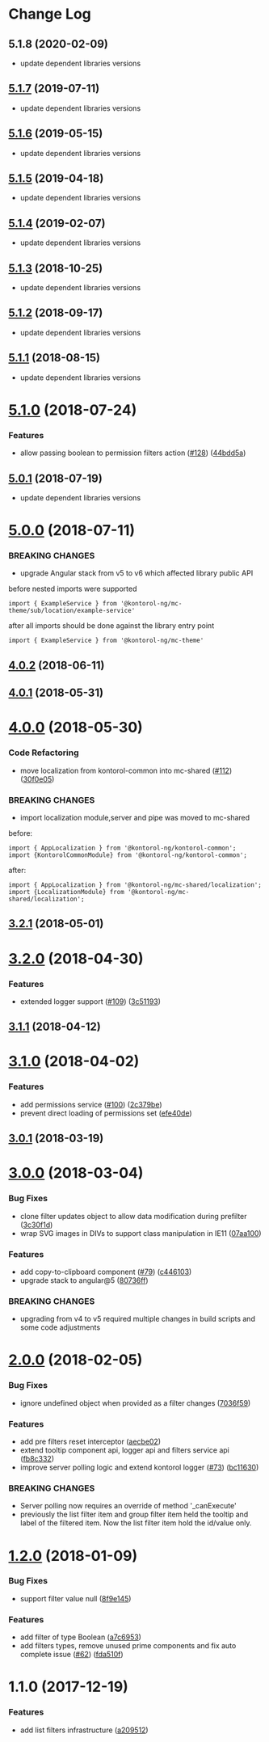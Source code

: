 # Change Log
<a name="5.1.8"></a>
## 5.1.8 (2020-02-09)

* update dependent libraries versions


<a name="5.1.7"></a>
## [5.1.7](https://github.com/kontorol/kontorol-ng/compare/@kontorol-ng/mc-shared@5.1.6...5.1.7) (2019-07-11)

* update dependent libraries versions


<a name="5.1.6"></a>
## [5.1.6](https://github.com/kontorol/kontorol-ng/compare/@kontorol-ng/mc-shared@5.1.5...5.1.6) (2019-05-15)

* update dependent libraries versions


<a name="5.1.5"></a>
## [5.1.5](https://github.com/kontorol/kontorol-ng/compare/@kontorol-ng/mc-shared@5.1.4...5.1.5) (2019-04-18)

* update dependent libraries versions


<a name="5.1.4"></a>
## [5.1.4](https://github.com/kontorol/kontorol-ng/compare/@kontorol-ng/mc-shared@5.1.3...5.1.4) (2019-02-07)

* update dependent libraries versions


<a name="5.1.3"></a>
## [5.1.3](https://github.com/kontorol/kontorol-ng/compare/@kontorol-ng/mc-shared@5.1.2...5.1.3) (2018-10-25)

* update dependent libraries versions


<a name="5.1.2"></a>
## [5.1.2](https://github.com/kontorol/kontorol-ng/compare/@kontorol-ng/mc-shared@5.1.1...5.1.2) (2018-09-17)

* update dependent libraries versions


<a name="5.1.1"></a>
## [5.1.1](https://github.com/kontorol/kontorol-ng/compare/@kontorol-ng/mc-shared@5.1.0...5.1.1) (2018-08-15)

* update dependent libraries versions


<a name="5.1.0"></a>
# [5.1.0](https://github.com/kontorol/kontorol-ng/compare/@kontorol-ng/mc-shared@5.0.1...5.1.0) (2018-07-24)


### Features

* allow passing boolean to permission filters action ([#128](https://github.com/kontorol/kontorol-ng/issues/128)) ([44bdd5a](https://github.com/kontorol/kontorol-ng/commit/44bdd5a))


<a name="5.0.1"></a>
## [5.0.1](https://github.com/kontorol/kontorol-ng/compare/@kontorol-ng/mc-shared@5.0.0...5.0.1) (2018-07-19)

* update dependent libraries versions


<a name="5.0.0"></a>
# [5.0.0](https://github.com/kontorol/kontorol-ng/compare/@kontorol-ng/mc-shared@4.0.2...5.0.0) (2018-07-11)

### BREAKING CHANGES

* upgrade Angular stack from v5 to v6 which affected library public API

before
nested imports were supported
```
import { ExampleService } from '@kontorol-ng/mc-theme/sub/location/example-service'
```

after
all imports should be done against the library entry point
```
import { ExampleService } from '@kontorol-ng/mc-theme'
```


<a name="4.0.2"></a>
## [4.0.2](https://github.com/kontorol/kontorol-ng/compare/@kontorol-ng/mc-shared@4.0.1...@kontorol-ng/mc-shared@4.0.2) (2018-06-11)




<a name="4.0.1"></a>
## [4.0.1](https://github.com/kontorol/kontorol-ng/compare/@kontorol-ng/mc-shared@4.0.0...@kontorol-ng/mc-shared@4.0.1) (2018-05-31)




<a name="4.0.0"></a>
# [4.0.0](https://github.com/kontorol/kontorol-ng/compare/@kontorol-ng/mc-shared@3.2.1...@kontorol-ng/mc-shared@4.0.0) (2018-05-30)


### Code Refactoring

* move localization from kontorol-common into mc-shared ([#112](https://github.com/kontorol/kontorol-ng/issues/112)) ([30f0e05](https://github.com/kontorol/kontorol-ng/commit/30f0e05))


### BREAKING CHANGES

* import localization module,server and pipe was moved to mc-shared

before:
```
import { AppLocalization } from '@kontorol-ng/kontorol-common';
import {KontorolCommonModule} from '@kontorol-ng/kontorol-common';
```
after:
```
import { AppLocalization } from '@kontorol-ng/mc-shared/localization';
import {LocalizationModule} from '@kontorol-ng/mc-shared/localization';
```




<a name="3.2.1"></a>
## [3.2.1](https://github.com/kontorol/kontorol-ng/compare/@kontorol-ng/mc-shared@3.2.0...@kontorol-ng/mc-shared@3.2.1) (2018-05-01)




<a name="3.2.0"></a>
# [3.2.0](https://github.com/kontorol/kontorol-ng/compare/@kontorol-ng/mc-shared@3.1.1...@kontorol-ng/mc-shared@3.2.0) (2018-04-30)


### Features

* extended logger support ([#109](https://github.com/kontorol/kontorol-ng/issues/109)) ([3c51193](https://github.com/kontorol/kontorol-ng/commit/3c51193))




<a name="3.1.1"></a>
## [3.1.1](https://github.com/kontorol/kontorol-ng/compare/@kontorol-ng/mc-shared@3.1.0...@kontorol-ng/mc-shared@3.1.1) (2018-04-12)




<a name="3.1.0"></a>
# [3.1.0](https://github.com/kontorol/kontorol-ng/compare/@kontorol-ng/mc-shared@3.0.1...@kontorol-ng/mc-shared@3.1.0) (2018-04-02)


### Features

* add permissions service ([#100](https://github.com/kontorol/kontorol-ng/issues/100)) ([2c379be](https://github.com/kontorol/kontorol-ng/commit/2c379be))
* prevent direct loading of permissions set ([efe40de](https://github.com/kontorol/kontorol-ng/commit/efe40de))




<a name="3.0.1"></a>
## [3.0.1](https://github.com/kontorol/kontorol-ng/compare/@kontorol-ng/mc-shared@3.0.0...@kontorol-ng/mc-shared@3.0.1) (2018-03-19)




<a name="3.0.0"></a>
# [3.0.0](https://github.com/kontorol/kontorol-ng/compare/@kontorol-ng/mc-shared@2.0.0...@kontorol-ng/mc-shared@3.0.0) (2018-03-04)


### Bug Fixes

* clone filter updates object to allow data modification during prefilter ([3c30f1d](https://github.com/kontorol/kontorol-ng/commit/3c30f1d))
* wrap SVG images in DIVs to support class manipulation in IE11 ([07aa100](https://github.com/kontorol/kontorol-ng/commit/07aa100))


### Features

* add copy-to-clipboard component ([#79](https://github.com/kontorol/kontorol-ng/issues/79)) ([c446103](https://github.com/kontorol/kontorol-ng/commit/c446103))
* upgrade stack to angular@5 ([80736ff](https://github.com/kontorol/kontorol-ng/commit/80736ff))


### BREAKING CHANGES

* upgrading from v4 to v5 required multiple changes in build scripts and some code adjustments




<a name="2.0.0"></a>
# [2.0.0](https://github.com/kontorol/kontorol-ng/compare/@kontorol-ng/mc-shared@1.2.0...@kontorol-ng/mc-shared@2.0.0) (2018-02-05)


### Bug Fixes

* ignore undefined object when provided as a filter changes ([7036f59](https://github.com/kontorol/kontorol-ng/commit/7036f59))


### Features

* add pre filters reset interceptor ([aecbe02](https://github.com/kontorol/kontorol-ng/commit/aecbe02))
* extend tooltip component api, logger api and filters service api ([fb8c332](https://github.com/kontorol/kontorol-ng/commit/fb8c332))
* improve server polling logic and extend kontorol logger ([#73](https://github.com/kontorol/kontorol-ng/issues/73)) ([bc11630](https://github.com/kontorol/kontorol-ng/commit/bc11630))


### BREAKING CHANGES

* Server polling now requires an override of method '_canExecute'
* previously the list filter item and group filter item held the tooltip and label of the filtered item. Now the list filter item hold the id/value only.




<a name="1.2.0"></a>
# [1.2.0](https://github.com/kontorol/kontorol-ng/compare/@kontorol-ng/mc-shared@1.1.0...@kontorol-ng/mc-shared@1.2.0) (2018-01-09)


### Bug Fixes

* support filter value null ([8f9e145](https://github.com/kontorol/kontorol-ng/commit/8f9e145))


### Features

* add filter of type Boolean ([a7c6953](https://github.com/kontorol/kontorol-ng/commit/a7c6953))
* add filters types, remove unused prime components and fix auto complete issue ([#62](https://github.com/kontorol/kontorol-ng/issues/62)) ([fda510f](https://github.com/kontorol/kontorol-ng/commit/fda510f))




<a name="1.1.0"></a>
# 1.1.0 (2017-12-19)


### Features

* add list filters infrastructure ([a209512](https://github.com/kontorol/kontorol-ng/commit/a209512))
